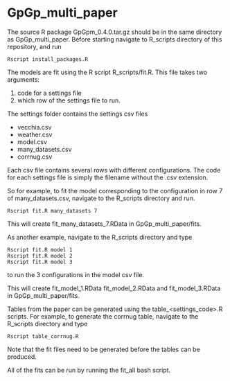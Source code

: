 # GpGp_multi_paper

The source R package GpGpm_0.4.0.tar.gz should be in the same directory as
GpGp_multi_paper. Before starting navigate to R_scripts directory of this
repository, and run

```
Rscript install_packages.R
```

The models are fit using the R script R_scripts/fit.R.
This file takes two arguments:
  1. code for a settings file
  2. which row of the settings file to run.

The settings folder contains the settings csv files 
  * vecchia.csv 
  * weather.csv 
  * model.csv 
  * many_datasets.csv  
  * corrnug.csv 

Each csv file contains several rows with different configurations.
The code for each settings file is simply the filename without
the .csv extension. 

So for example, to fit the model corresponding to the configuration
in row 7 of many_datasets.csv, navigate to the R_scripts directory
and run. 

```
Rscript fit.R many_datasets 7
```

This will create fit_many_datasets_7.RData in GpGp_multi_paper/fits.

As another example, navigate to the R_scripts directory and type

```
Rscript fit.R model 1
Rscript fit.R model 2
Rscript fit.R model 3
```

to run the 3 configurations in the model csv file.

This will create fit_model_1.RData fit_model_2.RData and fit_model_3.RData in GpGp_multi_paper/fits. 

Tables from the paper can be generated using the table_<settings_code>.R
scripts. For example, to generate the corrnug table, navigate to the
R_scripts directory and type

```
Rscript table_corrnug.R
```

Note that the fit files need to be generated before the tables can be produced.

All of the fits can be run by running the fit_all bash script.
